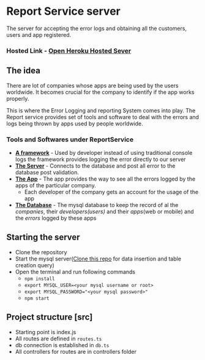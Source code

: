 # Report Service server
The server for accepting the error logs and obtaining all the customers, users and app registered.

### Hosted Link - [Open Heroku Hosted Sever](https://report-service-error-logging.herokuapp.com/)

## The idea
There are lot of companies whose apps are being used by the users worldwide. It becomes crucial for the company to identify if the app works properly.

This is where the Error Logging and reporting System comes into play. The Report service provides set of tools and software to deal with the errors and logs being thrown by apps used by people worldwide.

### Tools and Softwares under ReportService
 - [**A framework**](https://github.com/pranaygupta1999/ReportService-Framwork.git) - Used by developer instead of using traditional console logs the framework provides logging the error directly to our server
 - [**The Server**](https://github.com/pranaygupta1999/ReportService-Server.git) - Connects to the database and post all error to the database post validation.
 - [**The App**](https://github.com/pranaygupta1999/ReportService-App.git) - The app provides the way to see all the errors logged by the apps of the particular company.
    - Each developer of the company gets an account for the usage of the app
- [**The Database**](https://github.com/pranaygupta1999/ReportService-database.git) - The mysql database to keep the record of al the _companies_, their _developers(users)_ and their _apps_(web or mobile) and the _errors_ logged by these apps

## Starting the server
 - Clone the repository
 - Start the mysql server([Clone this repo](https://github.com/pranaygupta1999/ReportService-database.git) for data insertion and table creation query)
 - Open the terminal and run following commands
    - `npm install`
    - `export MYSQL_USER=<your mysql username or root>`
    - `export MYSQL_PASSWORD="<your mysql password>"`
     - `npm start`

## Project structure [src]
 - Starting point is index.js
 - All routes are defined in `routes.ts`
 - db connection is established in `db.ts`
 - All controllers for routes are in controllers folder

